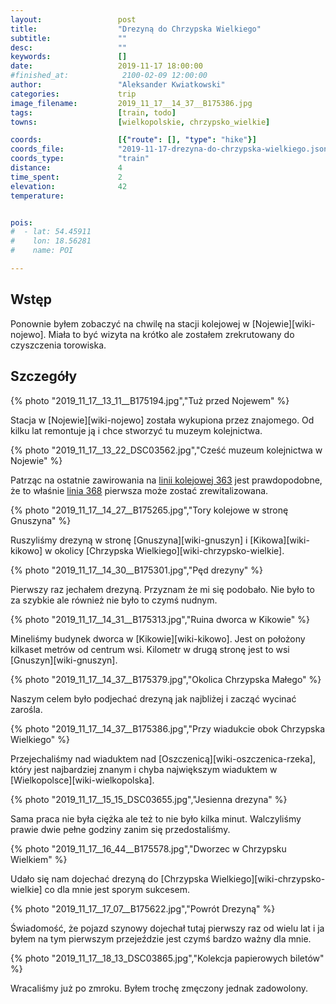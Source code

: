 ```yaml
---
layout:                 post
title:                  "Drezyną do Chrzypska Wielkiego"
subtitle:               ""
desc:                   ""
keywords:               []
date:                   2019-11-17 18:00:00
#finished_at:            2100-02-09 12:00:00
author:                 "Aleksander Kwiatkowski"
categories:             trip
image_filename:         2019_11_17__14_37__B175386.jpg
tags:                   [train, todo]
towns:                  [wielkopolskie, chrzypsko_wielkie]

coords:                 [{"route": [], "type": "hike"}]
coords_file:            "2019-11-17-drezyna-do-chrzypska-wielkiego.json"
coords_type:            "train"
distance:               4
time_spent:             2
elevation:              42
temperature:            


pois:
#  - lat: 54.45911
#    lon: 18.56281
#    name: POI

---
```


[wiki-linia-363]: https://pl.wikipedia.org/wiki/Linia_kolejowa_nr_363
[wiki-linia-368]: https://pl.wikipedia.org/wiki/Linia_kolejowa_nr_368

## Wstęp

Ponownie byłem zobaczyć na chwilę na stacji kolejowej w [Nojewie][wiki-nojewo].
Miała to być wizyta na krótko ale zostałem zrekrutowany do czyszczenia
torowiska.

## Szczegóły

{% photo "2019_11_17__13_11__B175194.jpg","Tuż przed Nojewem" %}

Stacja w [Nojewie][wiki-nojewo] została wykupiona przez znajomego. Od kilku lat
remontuje ją i chce stworzyć tu muzeym kolejnictwa.

{% photo "2019_11_17__13_22_DSC03562.jpg","Cześć muzeum kolejnictwa w Nojewie" %}

Patrząc na ostatnie zawirowania na [linii kolejowej 363][wiki-linia-363]
jest prawdopodobne, że to właśnie [linia 368][wiki-linia-368] pierwsza może
zostać zrewitalizowana.

{% photo "2019_11_17__14_27__B175265.jpg","Tory kolejowe w stronę Gnuszyna" %}

Ruszyliśmy drezyną w stronę [Gnuszyna][wiki-gnuszyn] i [Kikowa][wiki-kikowo] w okolicy
[Chrzypska Wielkiego][wiki-chrzypsko-wielkie].

{% photo "2019_11_17__14_30__B175301.jpg","Pęd drezyny" %}

Pierwszy raz jechałem drezyną. Przyznam że mi się podobało. Nie było to za szybkie
ale również nie było to czymś nudnym.

{% photo "2019_11_17__14_31__B175313.jpg","Ruina dworca w Kikowie" %}

Mineliśmy budynek dworca w [Kikowie][wiki-kikowo]. Jest on położony kilkaset
metrów od centrum wsi. Kilometr w drugą stronę jest to wsi [Gnuszyn][wiki-gnuszyn].

{% photo "2019_11_17__14_37__B175379.jpg","Okolica Chrzypska Małego" %}

Naszym celem było podjechać drezyną jak najbliżej i zacząć wycinać zarośla.

{% photo "2019_11_17__14_37__B175386.jpg","Przy wiadukcie obok Chrzypska Wielkiego" %}

Przejechaliśmy nad wiaduktem nad [Oszczenicą][wiki-oszczenica-rzeka], który jest
najbardziej znanym i chyba największym wiaduktem w [Wielkopolsce][wiki-wielkopolska].

{% photo "2019_11_17__15_15_DSC03655.jpg","Jesienna drezyna" %}

Sama praca nie była ciężka ale też to nie było kilka minut. Walczyliśmy prawie
dwie pełne godziny zanim się przedostaliśmy.

{% photo "2019_11_17__16_44__B175578.jpg","Dworzec w Chrzypsku Wielkiem" %}

Udało się nam dojechać drezyną do [Chrzypska Wielkiego][wiki-chrzypsko-wielkie]
co dla mnie jest sporym sukcesem.

{% photo "2019_11_17__17_07__B175622.jpg","Powrót Drezyną" %}

Świadomość, że pojazd szynowy dojechał tutaj pierwszy raz od wielu lat i ja byłem na
tym pierwszym przejeździe jest czymś bardzo ważny dla mnie.

{% photo "2019_11_17__18_13_DSC03865.jpg","Kolekcja papierowych biletów" %}

Wracaliśmy już po zmroku. Byłem trochę zmęczony jednak zadowolony.
